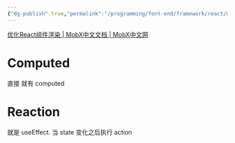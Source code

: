 ```yaml
---
{"dg-publish":true,"permalink":"/programming/font-end/framework/react/mobx/"}
---
```



[优化React组件渲染 | MobX中文文档 | MobX中文网](https://www.mobxjs.com/react-optimizations)

# Computed

直接 就有 computed

# Reaction

就是 useEffect. 当 state 变化之后执行 action
